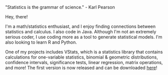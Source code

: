 "Statistics is the grammar of science." - Karl Pearson

Hey, there! 

I'm a math/statistics enthusiast, and I enjoy finding connections between statistics and calculus. I also code in Java. Although I'm not an extremely serious coder, I use coding more as a tool to generate statistical models. I'm also looking to learn R and Python. 

One of my projects includes VStats, which is a statistics library that contains calculations for one-variable statistics, binomial & geometric distributions, confidence intervals, significance tests, linear regression, matrix operations, and more! The first version is now released and can be downloaded <a href="https://captmd-11.github.io/blog/statscalculator/" target="_blank">here</a>! 
